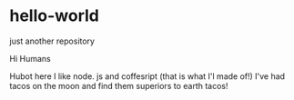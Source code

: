 # hello-world
just another repository

Hi Humans 

Hubot here I like node. js and coffesript (that is what I'l made of!)
I've had tacos on the moon and find them superiors to earth tacos!


